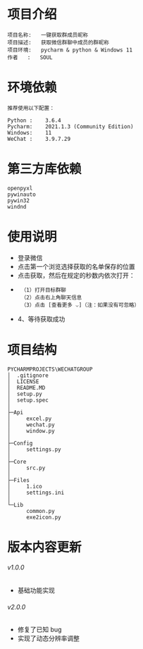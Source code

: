# 项目介绍
    项目名称:   一键获取群成员昵称
    项目描述:   获取微信群聊中成员的群昵称
    项目环境:   pycharm & python & Windows 11
    作者   :   SOUL


# 环境依赖
    推荐使用以下配置：

    Python :    3.6.4
    Pycharm:    2021.1.3 (Community Edition)
    Windows:    11
    WeChat :    3.9.7.29


# 第三方库依赖
    openpyxl
    pywinauto
    pywin32
    windnd


# 使用说明
* 登录微信
* 点击第一个浏览选择获取的名单保存的位置
* 点击获取，然后在规定的秒数内依次打开：
*      （1）打开目标群聊
       （2）点击右上角聊天信息
       （3）点击 [查看更多 ⌵]（注：如果没有可忽略）
* 4、等待获取成功


# 项目结构
    PYCHARMPROJECTS\WECHATGROUP
    │  .gitignore
    │  LICENSE
    │  README.MD
    │  setup.py
    │  setup.spec
    │
    ├─Api
    │     excel.py
    │     wechat.py
    │     window.py
    │
    ├─Config
    │     settings.py
    │
    ├─Core
    │     src.py
    │
    ├─Files
    │     1.ico
    │     settings.ini
    │
    └─Lib
          common.py
          exe2icon.py


# 版本内容更新
###### v1.0.0
* 基础功能实现
###### v2.0.0
* 修复了已知 bug
* 实现了动态分辨率调整
